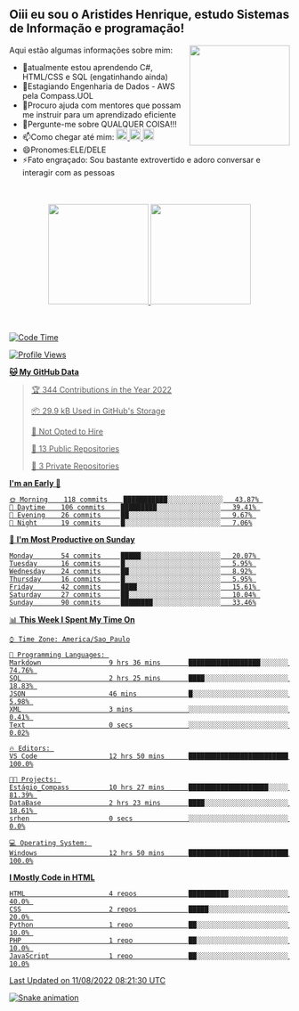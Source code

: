 ## Oiii eu sou o Aristides Henrique, estudo Sistemas de Informação e programação!

<div >
Aqui estão algumas informações sobre mim:<img align="right" height="180em" src="https://user-images.githubusercontent.com/97318481/177042589-45d62122-82a9-4a32-b3a7-87b322825b2f.png">
</div>

- 🌱atualmente estou aprendendo C#, HTML/CSS e SQL (engatinhando ainda)
- 👯Estagiando Engenharia de Dados - AWS pela Compass.UOL
- 🤔Procuro ajuda com mentores que possam me instruir para um aprendizado eficiente
- 💬Pergunte-me sobre QUALQUER COISA!!!
- 📫Como chegar até mim:
  <a href="https://www.instagram.com/aryhenry/" target="_blank">
  <img src="https://img.shields.io/badge/-Instagram-%23E4405F?style=for-the-badge&logo=instagram&logoColor=black" height="20px">
  </a>
  <a href="https://www.linkedin.com/in/aristides-henrique/" target="_blank">
  <img src="https://img.shields.io/badge/-LinkedIn-%230077B5?style=for-the-badge&logo=linkedin&logoColor=black" height="20px">
  </a> 
  <a href="mailto:arihenriqueuna@gmail.com">
  <img src="https://img.shields.io/badge/-Gmail-%23333?style=for-the-badge&logo=gmail&logoColor=white" height="20px">
  </a>
- 😄Pronomes:ELE/DELE
- ⚡Fato engraçado: Sou bastante extrovertido e adoro conversar e interagir com as pessoas
<br/>
<br/>
<div align="center">
  <a href="https://github.com/arihenrique">
  <img height="180em" src="https://github-readme-stats.vercel.app/api?username=arihenrique&show_icons=true&theme=dracula&include_all_commits=true&count_private=true"/>
  <img height="180em" src="https://github-readme-stats.vercel.app/api/top-langs/?username=arihenrique&layout=compact&langs_count=7&theme=dracula"/>
</div><br/><br/>

<!--START_SECTION:waka-->
![Code Time](http://img.shields.io/badge/Code%20Time-32%20hrs%2046%20mins-blue)

![Profile Views](http://img.shields.io/badge/Profile%20Views-9-blue)

**🐱 My GitHub Data** 

> 🏆 344 Contributions in the Year 2022
 > 
> 📦 29.9 kB Used in GitHub's Storage 
 > 
> 🚫 Not Opted to Hire
 > 
> 📜 13 Public Repositories 
 > 
> 🔑 3 Private Repositories  
 > 
**I'm an Early 🐤** 

```text
🌞 Morning    118 commits    ███████████░░░░░░░░░░░░░░   43.87% 
🌆 Daytime    106 commits    █████████░░░░░░░░░░░░░░░░   39.41% 
🌃 Evening    26 commits     ██░░░░░░░░░░░░░░░░░░░░░░░   9.67% 
🌙 Night      19 commits     █░░░░░░░░░░░░░░░░░░░░░░░░   7.06%

```
📅 **I'm Most Productive on Sunday** 

```text
Monday       54 commits     █████░░░░░░░░░░░░░░░░░░░░   20.07% 
Tuesday      16 commits     █░░░░░░░░░░░░░░░░░░░░░░░░   5.95% 
Wednesday    24 commits     ██░░░░░░░░░░░░░░░░░░░░░░░   8.92% 
Thursday     16 commits     █░░░░░░░░░░░░░░░░░░░░░░░░   5.95% 
Friday       42 commits     ████░░░░░░░░░░░░░░░░░░░░░   15.61% 
Saturday     27 commits     ██░░░░░░░░░░░░░░░░░░░░░░░   10.04% 
Sunday       90 commits     ████████░░░░░░░░░░░░░░░░░   33.46%

```


📊 **This Week I Spent My Time On** 

```text
⌚︎ Time Zone: America/Sao_Paulo

💬 Programming Languages: 
Markdown                 9 hrs 36 mins       ██████████████████░░░░░░░   74.76% 
SQL                      2 hrs 25 mins       ████░░░░░░░░░░░░░░░░░░░░░   18.83% 
JSON                     46 mins             █░░░░░░░░░░░░░░░░░░░░░░░░   5.98% 
XML                      3 mins              ░░░░░░░░░░░░░░░░░░░░░░░░░   0.41% 
Text                     0 secs              ░░░░░░░░░░░░░░░░░░░░░░░░░   0.02%

🔥 Editors: 
VS Code                  12 hrs 50 mins      █████████████████████████   100.0%

🐱‍💻 Projects: 
Estágio_Compass          10 hrs 27 mins      ████████████████████░░░░░   81.39% 
DataBase                 2 hrs 23 mins       ████░░░░░░░░░░░░░░░░░░░░░   18.61% 
srhen                    0 secs              ░░░░░░░░░░░░░░░░░░░░░░░░░   0.0%

💻 Operating System: 
Windows                  12 hrs 50 mins      █████████████████████████   100.0%

```

**I Mostly Code in HTML** 

```text
HTML                     4 repos             ██████████░░░░░░░░░░░░░░░   40.0% 
CSS                      2 repos             █████░░░░░░░░░░░░░░░░░░░░   20.0% 
Python                   1 repo              ██░░░░░░░░░░░░░░░░░░░░░░░   10.0% 
PHP                      1 repo              ██░░░░░░░░░░░░░░░░░░░░░░░   10.0% 
JavaScript               1 repo              ██░░░░░░░░░░░░░░░░░░░░░░░   10.0%

```



 Last Updated on 11/08/2022 08:21:30 UTC
<!--END_SECTION:waka-->

![Snake animation](https://github.com/arihenrique/arihenrique/blob/output/github-contribution-grid-snake.svg)
